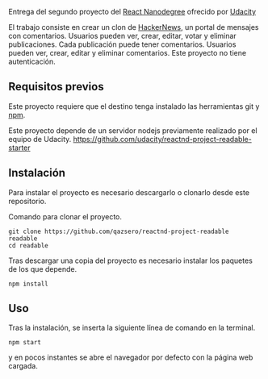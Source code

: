 Entrega del segundo proyecto del [React Nanodegree](https://www.udacity.com/course/react-nanodegree--nd019) ofrecido por [Udacity](https://www.udacity.com)

El trabajo consiste en crear un clon de [HackerNews](https://news.ycombinator.com/), un portal de mensajes con comentarios. Usuarios pueden ver, crear, editar, votar y eliminar publicaciones. Cada publicación puede tener comentarios. Usuarios pueden ver, crear, editar y eliminar comentarios. Este proyecto no tiene autenticación.


## Requisitos previos

Este proyecto requiere que el destino tenga instalado las herramientas git y [npm](https://github.com/npm/npm).

Este proyecto depende de un servidor nodejs previamente realizado por el equipo de Udacity.
https://github.com/udacity/reactnd-project-readable-starter

## Instalación

Para instalar el proyecto es necesario descargarlo o clonarlo desde este repositorio.

Comando para clonar el proyecto.
```shell
git clone https://github.com/qazsero/reactnd-project-readable  readable
cd readable
```

Tras descargar una copia del proyecto es necesario instalar los paquetes de los que depende.

```shell
npm install
```

## Uso

Tras la instalación, se inserta la siguiente línea de comando en la terminal.

```shell
npm start
```

y en pocos instantes se abre el navegador por defecto con la página web cargada.
